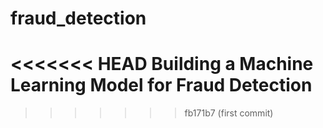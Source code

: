 # fraud_detection
<<<<<<< HEAD
Building a Machine Learning Model for Fraud Detection
=======
>>>>>>> fb171b7 (first commit)

